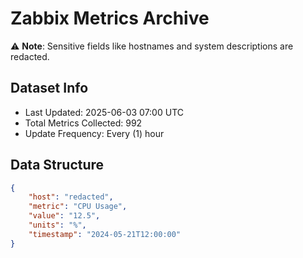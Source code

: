 # Zabbix Metrics Archive

⚠️ **Note**: Sensitive fields like hostnames and system descriptions are redacted.

## Dataset Info
- Last Updated: 2025-06-03 07:00 UTC
- Total Metrics Collected: 992
- Update Frequency: Every (1) hour

## Data Structure
```json
{
    "host": "redacted",
    "metric": "CPU Usage",
    "value": "12.5",
    "units": "%",
    "timestamp": "2024-05-21T12:00:00"
}
```
